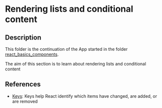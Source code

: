# Rendering lists and conditional content

## Description

This folder is the continuation of the App started in the folder [react_basics_components]('./react_basics_components').

The aim of this section is to learn about rendering lists and conditional content

## References

- [Keys](https://reactjs.org/docs/lists-and-keys.html#keys): Keys help React identify which items have changed, are added, or are removed
